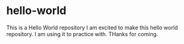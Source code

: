 # hello-world
This is a Hello World repository
I am excited to make this hello world repository.  I am using it 
to practice with.  THanks for coming.
